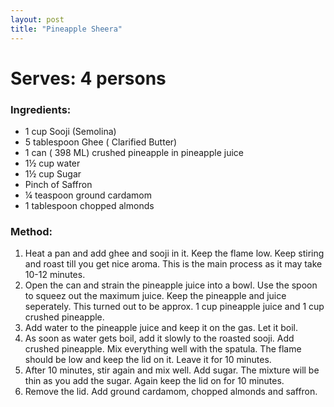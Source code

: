```yaml
---
layout: post
title: "Pineapple Sheera"
---
```




# Serves: 4 persons

### Ingredients:
* 1 cup Sooji (Semolina) 
* 5 tablespoon Ghee ( Clarified Butter)
* 1 can ( 398 ML) crushed pineapple in pineapple juice
* 1½ cup water
* 1½ cup Sugar
* Pinch of Saffron
* ¼ teaspoon ground cardamom
* 1 tablespoon chopped almonds

### Method:
1. Heat a pan and add ghee and sooji in it. Keep the flame low. Keep stiring and roast till you get nice aroma. This is the main process as it may take 10-12 minutes.  
2. Open the can and strain the pineapple juice into a bowl. Use the spoon to squeez out the maximum juice.  Keep the pineapple and juice seperately. This turned out to be approx. 1 cup pineapple juice and 1 cup crushed pineapple. 
3. Add water to the pineapple juice and keep it on the gas. Let it boil. 
4. As soon as water gets boil, add it slowly to the roasted sooji. Add crushed pineapple. Mix everything well with the spatula. The flame should be low and keep the lid on it. Leave it for 10 minutes. 
5. After 10 minutes, stir again and mix well. Add sugar. The mixture will be thin as you add the sugar. Again keep the lid on for 10 minutes. 
6. Remove the lid. Add ground cardamom, chopped almonds and saffron.